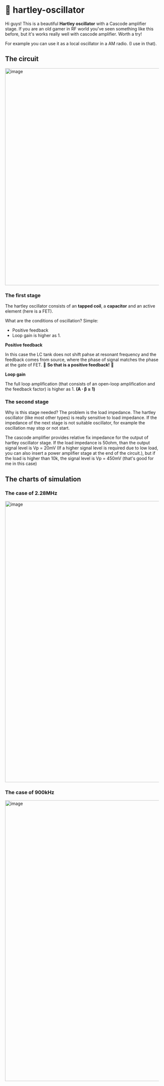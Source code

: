 # 🚀 hartley-oscillator

Hi guys! This is a beautiful **Hartley oscillator** with a Cascode amplifier stage. If you are an old gamer in RF world you've seen something like this before, but it's works really well with cascode amplifier. Worth a try!

For example you can use it as a local oscillator in a AM radio. (I use in that).

## The circuit

<img width="985" height="708" alt="image" src="https://github.com/user-attachments/assets/40f51c18-bdd2-4258-b09a-6d27808db605" />

### The first stage 

The hartley oscillator consists of an **tapped coil**, a **capacitor** and an active element (here is a FET). 

What are the conditions of oscillation? Simple:

- Positive feedback
- Loop gain is higher as 1.

**Positive feedback**

In this case the LC tank does not shift pahse at resonant frequency and the feedback comes from source, where the phase of signal matches the phase at the gate of FET. 🖤 **So that is a positive feedback!** 🖤

**Loop gain**

The full loop amplification (that consists of an open-loop amplification and the feedback factor) is higher as 1. **(A ⋅ β ≥ 1)** 

### The second stage

Why is this stage needed? The problem is the load impedance. The hartley oscillator (like most other types) is really sensitive to load impedance. If the impedance of the next stage is not suitable oscillator, for example the oscillation may stop or not start.

The cascode amplifier provides relative fix impedance for the output of hartley oscillator stage. If the load impedance is 50ohm, than the output signal level is Vp = 20mV (If a higher signal level is required due to low load, you can also insert a power amplifier stage at the end of the circuit.), but if the load is higher than 10k, the signal level is Vp = 450mV (that's good for me in this case)

## The charts of simulation

### The case of 2.28MHz

<img width="1918" height="917" alt="image" src="https://github.com/user-attachments/assets/9b65e1be-a69c-419c-be47-d8aea2fe6268" />


### The case of 900kHz

<img width="1919" height="916" alt="image" src="https://github.com/user-attachments/assets/84bf0bff-d2a3-4b39-8704-ce4b87e3a25a" />









